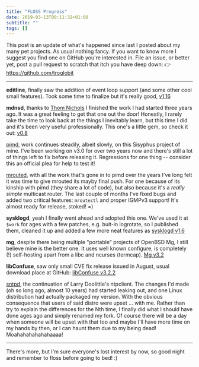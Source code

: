 ```yaml
---
title: "FLOSS Progress"
date: 2019-03-13T00:11:32+01:00
subtitle: ""
tags: []
---
```


This post is an update of what's happened since last I posted about my
many pet projects.  As usual nothing fancy.  If you want to know more I
suggest you find one on GitHub you're interested in.  File an issue, or
better yet, post a pull request to scratch that itch you have deep down:
👉 https://github.com/troglobit

<!--more-->

-----

**editline**, finally saw the addition of event loop support (and some
other cool small features).  Took some time to finalize but it's really
good, [v1.16](https://github.com/troglobit/editline/releases/tag/1.16.0)

**mdnsd**, thanks to [Thom Nichols](https://github.com/thom-nic) I
finished the work I had started three years ago.  It was a great feeling
to get that one out the door!  Honestly, I rarely take the time to look
back at the things I inevitably learn, but this time I did and it's been
very useful professionally.  This one's a little gem, so check it out:
[v0.8](https://github.com/troglobit/mdnsd/releases/tag/v0.8)

[pimd](https://github.com/troglobit/pimd), work continues steadily,
albeit slowly, on this Sisyphus project of mine.  I've been working on
v3.0 for over two years now and there's still a lot of things left to
fix before releasing it.  Regressions for one thing -- consider this an
official plea for help to test it!

[mrouted](https://github.com/troglobit/mrouted), with all the work
that's gone in to pimd over the years I've long felt it was time to give
mrouted its mayby final push.  For one because of its kinship with pimd
(they share a lot of code), but also because it's a *really simple*
multicast router.  The last couple of months I've fixed bugs and added
two critical features: `mroutectl` and proper IGMPv3 support!  It's
almost ready for release, stoked! =)

**sysklogd**, yeah I finally went ahead and adopted this one.  We've
used it at `$work` for ages with a few patches, e.g. buit-in logrotate,
so I published them, cleaned it up and added a few more neat features as
[sysklogd v1.6](https://github.com/troglobit/sysklogd/releases/tag/v1.6)

**mg**, despite there being multiple "portable" projects of OpenBSD Mg,
I still believe mine is the better one.  It uses well known configure,
is completely (!) self-hosting apart from a libc and ncurses (termcap).
[Mg v3.2](https://github.com/troglobit/mg/releases/tag/v3.2)

**libConfuse**, saw only small CVE fix release issued in August, usual
download place at GitHub: [libConfuse
v3.2.2](https://github.com/martinh/libconfuse/releases/tag/v3.2.2)

[sntpd](https://github.com/troglobit/sntpd), the continuation of Larry
Doolittle's ntpclient.  The changes I'd made (oh so long ago, almost 10
years) had started leaking out, and one Linux distribution had actually
packaged my version.  With the obvious consequence that users of said
distro were upset ... with me.  Rather than try to explain the
differences for the Nth time, I finally did what I should have done ages
ago and simply renamed my fork.  Of course there will be a day when
someone will be upset with that too and maybe I'll have more time on my
hands by then, or I can haunt them due to my being dead!
Moahahahahahahaaaa!

-----

There's more, but I'm sure everyone's lost interest by now, so good
night and remember to floss before going to bed! :)

